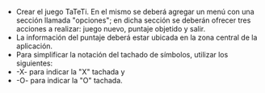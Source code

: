 - Crear el juego TaTeTi. En el mismo se deberá agregar un menú con una sección llamada "opciones"; 
en dicha sección se deberán ofrecer tres acciones a realizar: juego nuevo, puntaje objetido y salir.
- La información del puntaje deberá estar ubicada en la zona central de la aplicación.
- Para simplificar la notación del tachado de símbolos, utilizar los siguientes: 
- -X- para indicar la "X" tachada y
- -O- para indicar la "O" tachada.
